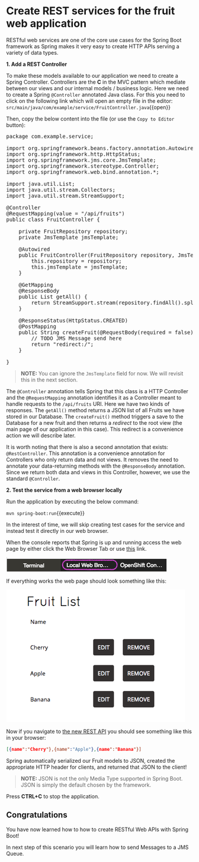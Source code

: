 # Create REST services for the fruit web application

RESTful web services are one of the core use cases for the Spring Boot framework as Spring makes it very easy to create HTTP APIs serving a variety of data types.

**1. Add a REST Controller**

To make these models available to our application we need to create a Spring Controller. Controllers are the **C** in the MVC pattern which mediate between our views and our internal models / business logic. Here we need to create a Spring `@Controller` annotated Java class. For this you need to click on the following link which will open an empty file in the editor: ``src/main/java/com/example/service/FruitController.java``{{open}}

Then, copy the below content into the file (or use the `Copy to Editor` button):

<pre class="file" data-filename="src/main/java/com/example/service/FruitController.java" data-target="replace">
package com.example.service;

import org.springframework.beans.factory.annotation.Autowired;
import org.springframework.http.HttpStatus;
import org.springframework.jms.core.JmsTemplate;
import org.springframework.stereotype.Controller;
import org.springframework.web.bind.annotation.*;

import java.util.List;
import java.util.stream.Collectors;
import java.util.stream.StreamSupport;

@Controller
@RequestMapping(value = "/api/fruits")
public class FruitController {

    private FruitRepository repository;
    private JmsTemplate jmsTemplate;

    @Autowired
    public FruitController(FruitRepository repository, JmsTemplate jmsTemplate) {
        this.repository = repository;
        this.jmsTemplate = jmsTemplate;
    }

    @GetMapping
    @ResponseBody
    public List<Fruit> getAll() {
        return StreamSupport.stream(repository.findAll().spliterator(), false).collect(Collectors.toList());
    }

    @ResponseStatus(HttpStatus.CREATED)
    @PostMapping
    public String createFruit(@RequestBody(required = false) Fruit fruit) {
        // TODO JMS Message send here
        return "redirect:/";
    }

}
</pre>

>**NOTE:** You can ignore the `JmsTemplate` field for now. We will revisit this in the next section.

The `@Controller` annotation tells Spring that this class is a HTTP Controller and the `@RequestMapping` annotation identifies it as a Controller meant to handle requests to the `/api/fruits` URI. Here we have two kinds of responses. The `getAll()` method returns a JSON list of all Fruits we have stored in our Database.
The `createFruit()` method triggers a save to the Database for a new fruit and then returns a *redirect* to the root view (the main page of our application in this case). This redirect is a convenience action we will describe later.

It is worth noting that there is also a second annotation that exists: `@RestController`. This annotation is a convenience annotation for Controllers who only return data and not views. It removes the need to annotate your data-returning methods with the `@ResponseBody` annotation. Since we return both data and views in this Controller, however, we use the standard `@Controller`.

**2. Test the service from a web browser locally**

Run the application by executing the below command:

``mvn spring-boot:run``{{execute}}

In the interest of time, we will skip creating test cases for the service and instead test it directly in our web browser.

When the console reports that Spring is up and running access the web page by either click the Web Browser Tab or use [this](https://[[HOST_SUBDOMAIN]]-8080-[[KATACODA_HOST]].environments.katacoda.com/) link.

![Local Web Browser Tab](../assets/middleware/rhoar-getting-started-spring/web-browser-tab.png)

If everything works the web page should look something like this:

![Fruit List](../assets/middleware/rhoar-getting-started-spring/fruit-list.png)

Now if you navigate to [the new REST API](https://[[HOST_SUBDOMAIN]]-8080-[[KATACODA_HOST]].environments.katacoda.com/api/fruits) you should see something like this in your browser:

```json
[{name":"Cherry"},{name":"Apple"},{name":"Banana"}]
```

Spring automatically serialized our Fruit models to JSON, created the appropriate HTTP header for clients, and returned that JSON to the client!

>**NOTE:** JSON is not the only Media Type supported in Spring Boot. JSON is simply the default chosen by the framework.

Press **CTRL+C** to stop the application.

## Congratulations

You have now learned how to how to create RESTful Web APIs with Spring Boot! 

In next step of this scenario you will learn how to send Messages to a JMS Queue.